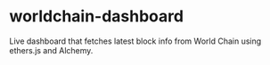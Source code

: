 # worldchain-dashboard
Live dashboard that fetches latest block info from World Chain using ethers.js and Alchemy.
